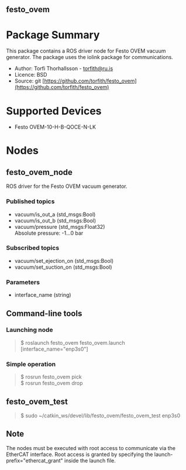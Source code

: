 ## festo_ovem
# Package Summary
This package contains a ROS driver node for Festo OVEM vacuum generator. 
The package uses the iolink package for communications.
- Author: Torfi Thorhallsson - torfith@ru.is
- Licence: BSD
- Source: git [https://github.com/torfith/festo_ovem](https://github.com/torfith/festo_ovem)
#  Supported Devices
- Festo OVEM-10-H-B-QOCE-N-LK 
# Nodes
## festo_ovem_node
ROS driver for the Festo OVEM vacuum generator.
### Published topics
- vacuum/is_out_a (std_msgs:Bool) 
- vacuum/is_out_b (std_msgs:Bool) 
- vacuum/pressure (std_msgs:Float32)  
Absolute pressure: -1...0 bar
### Subscribed topics
- vacuum/set_ejection_on (std_msgs:Bool) 
- vacuum/set_suction_on (std_msgs:Bool) 
### Parameters
- interface_name (string)
## Command-line tools
### Launching node
> $ roslaunch festo_ovem festo_ovem.launch [interface_name="enp3s0"]
### Simple operation 
> $ rosrun festo_ovem pick  
> $ rosrun festo_ovem drop
## festo_ovem_test
> $ sudo ~/catkin_ws/devel/lib/festo_ovem/festo_ovem_test enp3s0
## Note
The nodes must be executed with root access to communicate via the EtherCAT interface.
Root access is granted by specifying the launch-prefix="ethercat_grant" inside the launch file.

